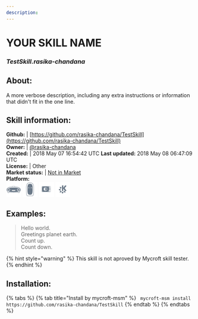```yaml
---  
description:   
---  
```

# YOUR SKILL NAME  
### _TestSkill.rasika-chandana_  
## About:  
A more verbose description, including any extra instructions or
information that didn't fit in the one line.

## Skill information:  
**Github:** | [https://github.com/rasika-chandana/TestSkill](https://github.com/rasika-chandana/TestSkill)  
**Owner:** | [@rasika-chandana](https://github.com/rasika-chandana)  
**Created:** | 2018 May 07 16:54:42 UTC  **Last updated:** 2018 May 08 06:47:09 UTC  
**License:** | Other  
**Market status:** | [Not in Market](https://market.mycroft.ai/skill/)  
**Platform:**  
 ![](../.gitbook/assets/mark-1-icon.png)  ![](../.gitbook/assets/mark-2-icon.png)  ![](../.gitbook/assets/picroft-icon.png)  ![](../.gitbook/assets/kde.png)   
## Examples:  
> Hello world.  
> Greetings planet earth.  
> Count up.  
> Count down.  
  
{% hint style="warning" %}
This skill is not aproved by Mycroft skill tester.
{% endhint %}
    
## Installation:  
{% tabs %}
{% tab title="Install by mycroft-msm" %}
``` mycroft-msm install https://github.com/rasika-chandana/TestSkill```
{% endtab %}
  {% endtabs %}
  